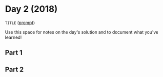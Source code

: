 # Day 2 (2018)

`TITLE` ([prompt](https://adventofcode.com/2018/day/2))

Use this space for notes on the day's solution and to document what you've learned!

## Part 1

## Part 2

